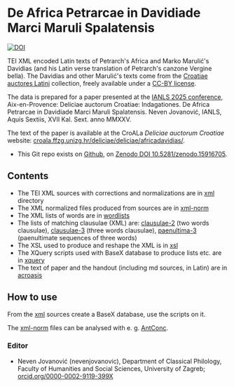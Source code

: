 # De Africa Petrarcae in Davidiade Marci Maruli Spalatensis #

[![DOI](https://zenodo.org/badge/DOI/10.5281/zenodo.15916705.svg)](https://doi.org/10.5281/zenodo.15916705)

TEI XML encoded Latin texts of Petrarch's Africa and Marko Marulić's Davidias (and his Latin verse translation of Petrarch's canzone Vergine bella). The Davidias and other Marulić's texts come from the [Croatiae auctores Latini](https://croala.ffzg.unizg.hr) collection, freely available under a [CC-BY license](LICENSE.md).

The data is prepared for a paper presented at the [IANLS 2025 conference](https://ianls-2025.sciencesconf.org/), Aix-en-Provence: Deliciae auctorum Croatiae: Indagationes. De Africa Petrarcae in Davidiade Marci Maruli Spalatensis. Neven Jovanović, IANLS, Aquis Sextiis, XVII Kal. Sext. anno MMXXV.

The text of the paper is available at the CroALa *Deliciae auctorum Croatiae* website: [croala.ffzg.unizg.hr/deliciae/deliciae/africadavidias/](https://croala.ffzg.unizg.hr/deliciae/deliciae/africadavidias/).

* This Git repo exists on [Github](https://github.com/nevenjovanovic/africa-davidias-ianls-2025), on [Zenodo DOI 10.5281/zenodo.15916705](https://doi.org/10.5281/zenodo.15916705).

## Contents ##

* The TEI XML sources with corrections and normalizations are in [xml](/data/xml) directory
* The XML normalized files produced from sources are in [xml-norm](/data/xml-norm)
* The XML lists of words are in [wordlists](/data/wordlists)
* The lists of matching clausulae (XML) are: [clausulae-2](/data/clausulae-2) (two words clausulae), [clausulae-3](/data/clausulae-3) (three words clausulae), [paenultima-3](/data/paenultima-3) (paenultimate sequences of three words)
* The XSL used to produce and reshape the XML is in [xsl](/xsl)
* The XQuery scripts used with BaseX database to produce lists etc. are in [xquery](/xquery)
* The text of paper and the handout (including md sources, in Latin) are in [acroasis](/acroasis)


## How to use ##

From the [xml](/data/xml) sources create a BaseX database, use the scripts on it.

The [xml-norm](/xml-norm) files can be analysed with e. g. [AntConc](https://www.laurenceanthony.net/software/antconc/).


### Editor ###

* Neven Jovanović (nevenjovanovic), Department of Classical Philology, Faculty of Humanities and Social Sciences, University of Zagreb; [orcid.org/0000-0002-9119-399X](http://orcid.org/0000-0002-9119-399X)

